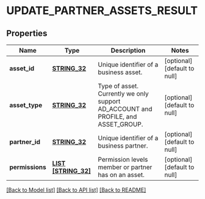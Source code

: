 # UPDATE_PARTNER_ASSETS_RESULT

## Properties
Name | Type | Description | Notes
------------ | ------------- | ------------- | -------------
**asset_id** | [**STRING_32**](STRING_32.md) | Unique identifier of a business asset. | [optional] [default to null]
**asset_type** | [**STRING_32**](STRING_32.md) | Type of asset. Currently we only support AD_ACCOUNT and PROFILE, and ASSET_GROUP. | [optional] [default to null]
**partner_id** | [**STRING_32**](STRING_32.md) | Unique identifier of a business partner. | [optional] [default to null]
**permissions** | [**LIST [STRING_32]**](STRING_32.md) | Permission levels member or partner has on an asset. | [optional] [default to null]

[[Back to Model list]](../README.md#documentation-for-models) [[Back to API list]](../README.md#documentation-for-api-endpoints) [[Back to README]](../README.md)


